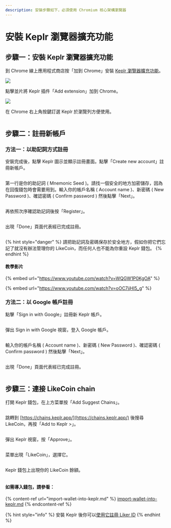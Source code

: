 ```yaml
---
description: 安裝步驟如下，必須使用 Chromium 核心架構瀏覽器
---
```


# 安裝 Keplr 瀏覽器擴充功能

## 步驟一：安裝 Keplr 瀏覽器擴充功能 <a href="#step-1-install-keplr-browser-extension" id="step-1-install-keplr-browser-extension"></a>

到 Chrome 線上應用程式商店按「加到 Chrome」安裝 [Keplr 瀏覽器擴充功能](https://chrome.google.com/webstore/detail/keplr/dmkamcknogkgcdfhhbddcghachkejeap)。

![](../../../.gitbook/assets/keplr01.png)

點擊並片將 Keplr 插件「Add extension」加到 Chrome。

![](../../../.gitbook/assets/keplr02.png)

在 Chrome 右上角按鍵訂選 Keplr 於瀏覽列方便使用。

<figure><img src="../../../.gitbook/assets/keplr google 5.png" alt=""><figcaption></figcaption></figure>

## 步驟二：註冊新帳戶 <a href="#step-2-create-new-account" id="step-2-create-new-account"></a>

### 方法一：以助記詞方式註冊

安裝完成後，點擊 Keplr 圖示並顯示註冊畫面。點擊「Create new account」註冊新帳戶。

<figure><img src="../../../.gitbook/assets/keplr03.png" alt=""><figcaption></figcaption></figure>

第一行是你的助記詞 ( Mnemonic Seed )。請找一個安全的地方加密儲存，因為在回復錢包時會需要用到。輸入你的帳戶名稱 ( Account name )、新密碼 ( New Password )、確認密碼 ( Confirm password ) 然後點擊「Next」。

<figure><img src="../../../.gitbook/assets/keplr04.png" alt=""><figcaption></figcaption></figure>

再依照次序確認助記詞後按「Register」。

<figure><img src="../../../.gitbook/assets/keplr05.png" alt=""><figcaption></figcaption></figure>

出現「Done」頁面代表經已完成註冊。

<figure><img src="../../../.gitbook/assets/keplr google 4.png" alt=""><figcaption></figcaption></figure>

{% hint style="danger" %}
請把助記詞及密碼保存於安全地方，假如你把它們忘記了就沒有辦法管理你的 LikeCoin，而任何人也不能為你重設 Keplr 錢包。
{% endhint %}

#### 教學影片

{% embed url="https://www.youtube.com/watch?v=WQGW1P0KgOA" %}

{% embed url="https://www.youtube.com/watch?v=oOC7jjHI5_g" %}

### 方法二：以 Google 帳戶註冊

點擊「Sign in with Google」註冊新 Keplr 帳戶。

<figure><img src="../../../.gitbook/assets/keplr google 1.png" alt=""><figcaption></figcaption></figure>

彈出 Sign in with Google 視窗，登入 Google 帳戶。

<figure><img src="../../../.gitbook/assets/keplr google 2.png" alt=""><figcaption></figcaption></figure>

輸入你的帳戶名稱 ( Account name )、新密碼 ( New Password )、確認密碼 ( Confirm password ) 然後點擊「Next」。

<figure><img src="../../../.gitbook/assets/keplr google 3.png" alt=""><figcaption></figcaption></figure>

出現「Done」頁面代表經已完成註冊。

<figure><img src="../../../.gitbook/assets/keplr google 4.png" alt=""><figcaption></figcaption></figure>



## 步驟三：連接 LikeCoin chain <a href="#step-3-connect-to-likecoin-chain" id="step-3-connect-to-likecoin-chain"></a>

打開 Keplr 錢包，在上方菜單按「Add Suggest Chains」。

<figure><img src="../../../.gitbook/assets/keplr connection 1.png" alt=""><figcaption></figcaption></figure>

跳轉到 [https://chains.keplr.app/](https://chains.keplr.app/) 後搜尋 LikeCoin，再按「Add to Keplr >」。

<figure><img src="../../../.gitbook/assets/keplr connection 2.png" alt=""><figcaption></figcaption></figure>

彈出 Keplr 視窗，按「Approve」。

<figure><img src="../../../.gitbook/assets/keplr connection 3.png" alt=""><figcaption></figcaption></figure>

菜單出現「LikeCoin」，選擇它。

<figure><img src="../../../.gitbook/assets/keplr connection 4.png" alt=""><figcaption></figcaption></figure>

Keplr 錢包上出現你的 LikeCoin 餘額。

<figure><img src="../../../.gitbook/assets/keplr connection 5.png" alt=""><figcaption></figcaption></figure>

#### 如需導入錢包，請參看：

{% content-ref url="import-wallet-into-keplr.md" %}
[import-wallet-into-keplr.md](import-wallet-into-keplr.md)
{% endcontent-ref %}

{% hint style="info" %}
安裝 Keplr 後你可以[使用它註冊 Liker ID](../../../user-guide/liker-id/register-with-keplr.md)
{% endhint %}
